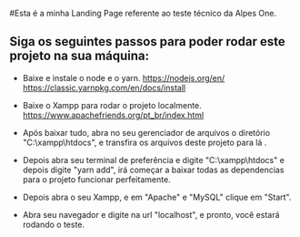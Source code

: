 #Esta é a minha Landing Page referente ao teste técnico da Alpes One.

## Siga os seguintes passos para poder rodar este projeto na sua máquina:
- Baixe e instale o node e o yarn.
	https://nodejs.org/en/
	https://classic.yarnpkg.com/en/docs/install

- Baixe o Xampp para rodar o projeto localmente.
	https://www.apachefriends.org/pt_br/index.html

- Após baixar tudo, abra no seu gerenciador de arquivos o diretório "C:\xampp\htdocs", e transfira os arquivos deste projeto para lá .

- Depois abra seu terminal de preferência e digite "C:\xampp\htdocs" e depois digite "yarn add", irá começar a baixar todas as dependencias para o projeto funcionar perfeitamente.

- Depois abra o seu Xampp, e em "Apache" e "MySQL" clique em "Start".

- Abra seu navegador e digite na url "localhost", e pronto, você estará rodando o teste.
